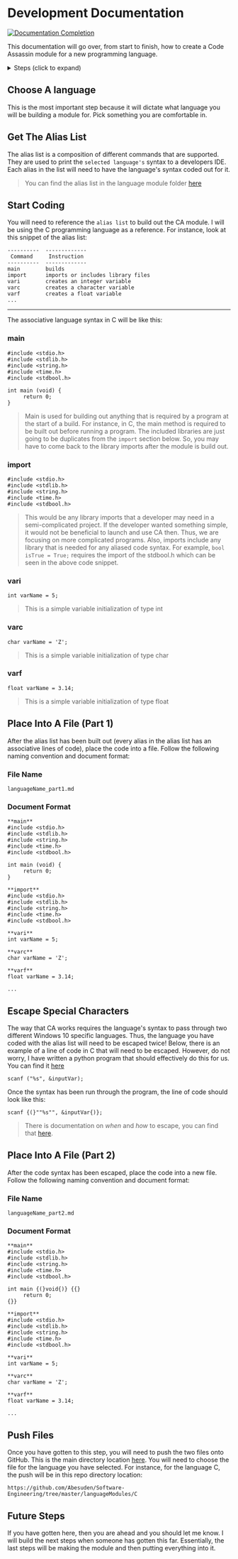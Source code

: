# Development Documentation

[![Documentation Completion](https://img.shields.io/badge/DocumentationCompletion-75%25-1abc9c.svg)](https://github.com/NLPLOGIX-ORG/miller-revit/graphs/commit-activity)


This documentation will go over, from start to finish, how to create a Code Assassin module for a new programming language.

<details>
<summary>Steps (click to expand)</summary>

 1. [Choose A Language](https://github.com/Abesuden/Software-Engineering/blob/master/doc/developmentDocumentation.md#choose-a-language)
 1. [Get The Alias List](https://github.com/Abesuden/Software-Engineering/blob/master/doc/developmentDocumentation.md#get-the-alias-list)
 1. [Start Coding](https://github.com/Abesuden/Software-Engineering/blob/master/doc/developmentDocumentation.md#start-coding)
 1. [Place Into A File (Part 1)](https://github.com/Abesuden/Software-Engineering/blob/master/doc/developmentDocumentation.md#place-into-a-file-part-1)
 1. [Escape Special Characters](https://github.com/Abesuden/Software-Engineering/blob/master/doc/developmentDocumentation.md#escape-special-characters)
 1. [Place Into A File (Part 2)](https://github.com/Abesuden/Software-Engineering/blob/master/doc/developmentDocumentation.md#place-into-a-file-part-2)
 1. [Push Files](https://github.com/Abesuden/Software-Engineering/blob/master/doc/developmentDocumentation.md#push-files)
 1. [Future Steps](https://github.com/Abesuden/Software-Engineering/blob/master/doc/developmentDocumentation.md#future-steps)


</details>

## Choose A language

This is the most important step because it will dictate what language you will be building a module for. Pick something you are comfortable in.

## Get The Alias List

The alias list is a composition of different commands that are supported. They are used to print the `selected language's` syntax to a developers IDE. Each alias in the list will need to have the language's syntax coded out for it.

> You can find the alias list in the language module folder [here](https://github.com/Abesuden/Software-Engineering/blob/master/languageModules/AliasList.md)

## Start Coding

You will need to reference the `alias list` to build out the CA module. I will be using the C programming language as a reference. For instance, look at this snippet of the alias list:

```
----------	-------------
 Command	 Instruction
----------	-------------
main		builds 
import		imports or includes library files
vari		creates an integer variable
varc		creates a character variable
varf		creates a float variable
...
```
---

The associative language syntax in C will be like this:

### main
```
#include <stdio.h>
#include <stdlib.h>
#include <string.h>
#include <time.h>
#include <stdbool.h>

int main (void) {
     return 0;
}
```
> Main is used for building out anything that is required by a program at the start of a build. For instance, in C, the main method is required to be built out before running a program. The included libraries are just going to be duplicates from the `import` section below. So, you may have to come back to the library imports after the module is build out.

### import
```
#include <stdio.h>
#include <stdlib.h>
#include <string.h>
#include <time.h>
#include <stdbool.h>
```
> This would be any library imports that a developer may need in a semi-complicated project. If the developer wanted something simple, it would not be beneficial to launch and use CA then. Thus, we are focusing on more complicated programs. Also, imports include any library that is needed for any aliased code syntax. For example, `bool isTrue = True;` requires the import of the stdbool.h which can be seen in the above code snippet.
 
### vari
```
int varName = 5;
```
> This is a simple variable initialization of type int
 
### varc
```
char varName = 'Z';
```
> This is a simple variable initialization of type char
 
### varf
```
float varName = 3.14;
```
> This is a simple variable initialization of type float

## Place Into A File (Part 1)

After the alias list has been built out (every alias in the alias list has an associative lines of code), place the code into a file. Follow the following naming convention and document format:

### File Name 

```
languageName_part1.md
```

### Document Format

```
**main**
#include <stdio.h>
#include <stdlib.h>
#include <string.h>
#include <time.h>
#include <stdbool.h>

int main (void) {
     return 0;
}

**import**
#include <stdio.h>
#include <stdlib.h>
#include <string.h>
#include <time.h>
#include <stdbool.h>

**vari**
int varName = 5;

**varc**
char varName = 'Z';

**varf**
float varName = 3.14;

...
```

## Escape Special Characters

The way that CA works requires the language's syntax to pass through two different Windows 10 specific languages. Thus, the language you have coded with the alias list will need to be escaped twice! Below, there is an example of a line of code in C that will need to be escaped. However, do not worry, I have written a python program that should effectively do this for us. You can find it [here](https://github.com/Abesuden/Software-Engineering/tree/master/developerSupportSrc)

```
scanf ("%s", &inputVar);
```

Once the syntax has been run through the program, the line of code should look like this:

```
scanf {(}""%s"", &inputVar{)};
```

> There is documentation on *when* and *how* to escape, you can find that [here](https://github.com/Abesuden/Software-Engineering/blob/master/doc/escapeGuide.md).

## Place Into A File (Part 2)

After the code syntax has been escaped, place the code into a new file. Follow the following naming convention and document format:

### File Name 

```
languageName_part2.md
```

### Document Format

```
**main**
#include <stdio.h>
#include <stdlib.h>
#include <string.h>
#include <time.h>
#include <stdbool.h>

int main {(}void{)} {{}
     return 0;
{}}

**import**
#include <stdio.h>
#include <stdlib.h>
#include <string.h>
#include <time.h>
#include <stdbool.h>

**vari**
int varName = 5;

**varc**
char varName = 'Z';

**varf**
float varName = 3.14;

...
```

## Push Files

Once you have gotten to this step, you will need to push the two files onto GitHub. This is the main directory location [here](https://github.com/Abesuden/Software-Engineering/tree/master/languageModules). You will need to choose the file for the language you have selected. For instance, for the language C, the push will be in this repo directory location:

```
https://github.com/Abesuden/Software-Engineering/tree/master/languageModules/C
```

## Future Steps

If you have gotten here, then you are ahead and you should let me know. I will build the next steps when someone has gotten this far. Essentially, the last steps will be making the module and then putting everything into it.
